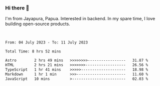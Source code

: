 ### Hi there 👋

I'm from Jayapura, Papua. Interested in backend. In my spare time, I love building open-source products.

<br>

 
 <!--START_SECTION:waka-->

```txt
From: 04 July 2023 - To: 11 July 2023

Total Time: 8 hrs 52 mins

Astro        2 hrs 49 mins   >>>>>>>>-----------------   31.87 %
HTML         2 hrs 21 mins   >>>>>>>------------------   26.56 %
TypeScript   1 hr 41 mins    >>>>>--------------------   18.98 %
Markdown     1 hr 1 min      >>>----------------------   11.60 %
JavaScript   10 mins         >------------------------   02.03 %
```

<!--END_SECTION:waka-->

